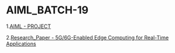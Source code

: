 # AIML_BATCH-19
1.[AIML - PROJECT ](https://github.com/Rithin353/AIML_BATCH-19/blob/main/Copy_of_AIML_Project.ipynb)

2.[Research_Paper - 5G/6G-Enabled Edge Computing for Real-Time Applications ](https://github.com/Rithin353/RITHIN-/blob/main/Research_Paper.pdf)


